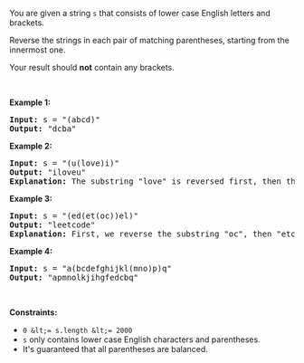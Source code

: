 You are given a string `` s `` that consists of lower case English letters and brackets.&nbsp;

Reverse the strings&nbsp;in each&nbsp;pair of matching parentheses, starting&nbsp;from the innermost one.

Your result should __not__ contain any brackets.

&nbsp;

__Example 1:__

<pre>
<strong>Input:</strong> s = "(abcd)"
<strong>Output:</strong> "dcba"
</pre>

__Example 2:__

<pre>
<strong>Input:</strong> s = "(u(love)i)"
<strong>Output:</strong> "iloveu"
<strong>Explanation:</strong>&nbsp;The substring "love" is reversed first, then the whole string is reversed.
</pre>

__Example 3:__

<pre>
<strong>Input:</strong> s = "(ed(et(oc))el)"
<strong>Output:</strong> "leetcode"
<strong>Explanation:</strong>&nbsp;First, we reverse the substring "oc", then "etco", and finally, the whole string.
</pre>

__Example 4:__

<pre>
<strong>Input:</strong> s = "a(bcdefghijkl(mno)p)q"
<strong>Output:</strong> "apmnolkjihgfedcbq"
</pre>

&nbsp;

__Constraints:__

*   `` 0 &lt;= s.length &lt;= 2000 ``
*   `` s `` only contains lower case English characters and parentheses.
*   It's guaranteed that all parentheses are balanced.
